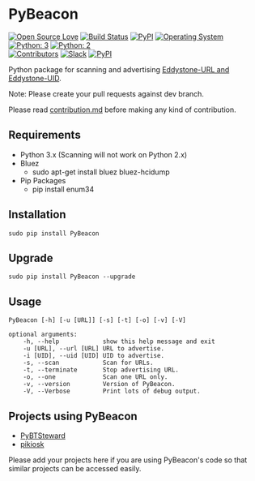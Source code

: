 # PyBeacon
[![Open Source Love](https://img.shields.io/badge/Open%20Source-%E2%9D%A4-red.svg)](https://github.com/nirmankarta/PyBeacon)
[![Build Status](https://travis-ci.org/nirmankarta/PyBeacon.svg?branch=master)](https://travis-ci.org/nirmankarta/PyBeacon)
[![PyPI](https://img.shields.io/pypi/v/PyBeacon.svg)](https://pypi.python.org/pypi/PyBeacon)
[![Operating System](https://img.shields.io/badge/Operating%20System-Linux-blue.svg)](https://en.wikipedia.org/wiki/Linux)
[![Python: 3](https://img.shields.io/badge/python-3-brightgreen.svg)](https://docs.python.org/3/)
[![Python: 2](https://img.shields.io/badge/python-2-lightgrey.svg)](https://docs.python.org/2/)  
[![Contributors](https://img.shields.io/github/contributors/cdnjs/cdnjs.svg)](https://github.com/nirmankarta/PyBeacon/graphs/contributors)
[![Slack](https://img.shields.io/badge/Slack%20channel-%20%20-blue.svg)](http://nirmankarta.herokuapp.com)
[![PyPI](https://img.shields.io/pypi/l/PyBeacon.svg)](https://github.com/nirmankarta/PyBeacon/blob/master/LICENSE)

Python package for scanning and advertising [Eddystone-URL and Eddystone-UID](https://github.com/google/eddystone/tree/master/eddystone-url/implementations/PyBeacon).

Note: Please create your pull requests against dev branch.

Please read [contribution.md](https://github.com/nirmankarta/PyBeacon/blob/master/CONTRIBUTING.md) before making any kind of contribution.

## Requirements

* Python 3.x (Scanning will not work on Python 2.x)
* Bluez
    * sudo apt-get install bluez bluez-hcidump
* Pip Packages
    * pip install enum34

## Installation

    sudo pip install PyBeacon

## Upgrade

    sudo pip install PyBeacon --upgrade

## Usage
	PyBeacon [-h] [-u [URL]] [-s] [-t] [-o] [-v] [-V]

	optional arguments:
		-h, --help            show this help message and exit
		-u [URL], --url [URL] URL to advertise.
		-i [UID], --uid [UID] UID to advertise.
		-s, --scan            Scan for URLs.
		-t, --terminate       Stop advertising URL.
		-o, --one             Scan one URL only.
		-v, --version         Version of PyBeacon.
		-V, --Verbose         Print lots of debug output.

## Projects using PyBeacon
* [PyBTSteward](https://github.com/wolfspyre/PyBTSteward)
* [pikiosk](https://github.com/chriso0710/pikiosk)

Please add your projects here if you are using PyBeacon's code so that similar projects can be accessed easily.
